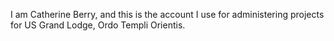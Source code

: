 I am Catherine Berry, and this is the account I use for administering projects for US Grand Lodge, Ordo Templi Orientis.
